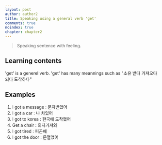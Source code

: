 ```yaml
---
layout: post
author: author2
title: Speaking using a general verb 'get'
comments: true
noindex: true
chapter: chapter2
---
```

>Speaking sentence with feeling.

## Learning contents

'get' is a generel verb. 'get' has many meannings such as "소유 받다 가져오다 되다 도착하다"

## Examples
1. I got a message 
: 문자받았어
2. I got a car 
: 나 차있어
3. I got to korea 
: 한국에 도착했어
4. Get a chair 
: 의자가져와
5. I got tired 
: 피곤해
6. I got the door 
: 문열었어
